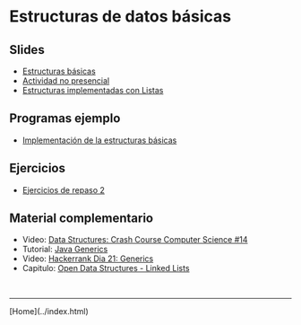 # Estructuras de datos básicas

## Slides
- [Estructuras básicas](../slides/02.1-Estructuras-sem02.pdf)
- [Actividad no presencial](lists.html)
- [Estructuras implementadas con Listas](../slides/02.2-Estructuras-Listas-sem03.pdf)

## Programas ejemplo
- [Implementación de la estructuras básicas](Estructuras.html)

## Ejercicios

- [Ejercicios de repaso 2](Ejercicios2.pdf)

## Material complementario

- Video: [Data Structures: Crash Course Computer Science #14](https://www.youtube.com/watch?v=DuDz6B4cqVc)
- Tutorial: [Java Generics](https://docs.oracle.com/javase/tutorial/java/generics/index.html)
- Video: [Hackerrank Dia 21: Generics](https://www.hackerrank.com/challenges/30-generics/tutorial)
- Capitulo: [Open Data Structures - Linked Lists](http://opendatastructures.org/ods-python/3_Linked_Lists.html)

<BR>
<HR>
[Home](../index.html)
<BR>

